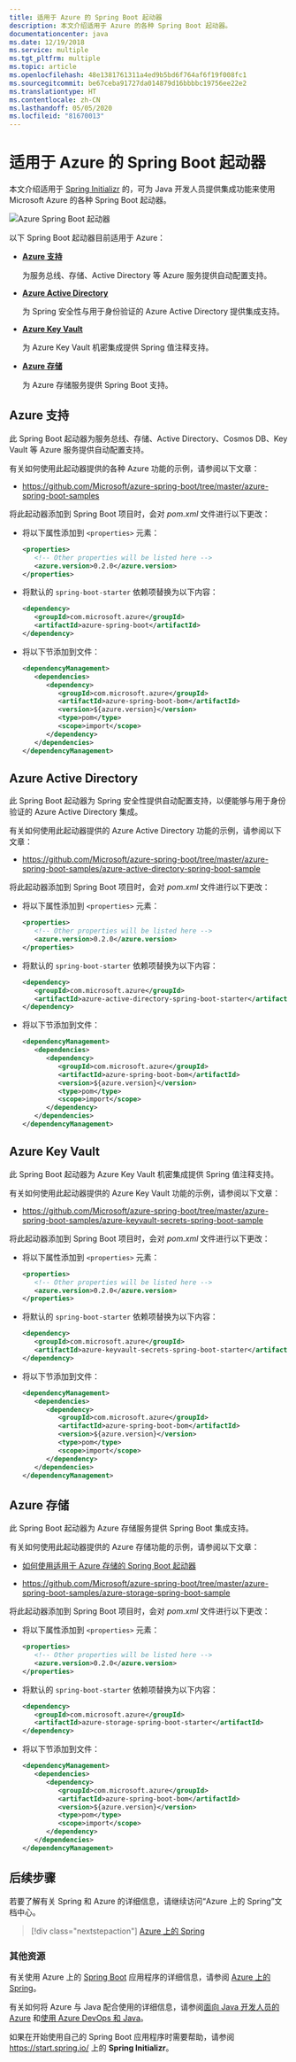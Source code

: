 ```yaml
---
title: 适用于 Azure 的 Spring Boot 起动器
description: 本文介绍适用于 Azure 的各种 Spring Boot 起动器。
documentationcenter: java
ms.date: 12/19/2018
ms.service: multiple
ms.tgt_pltfrm: multiple
ms.topic: article
ms.openlocfilehash: 48e1381761311a4ed9b5bd6f764af6f19f008fc1
ms.sourcegitcommit: be67ceba91727da014879d16bbbbc19756ee22e2
ms.translationtype: HT
ms.contentlocale: zh-CN
ms.lasthandoff: 05/05/2020
ms.locfileid: "81670013"
---
```

# <a name="spring-boot-starters-for-azure"></a>适用于 Azure 的 Spring Boot 起动器

本文介绍适用于 [Spring Initializr] 的，可为 Java 开发人员提供集成功能来使用 Microsoft Azure 的各种 Spring Boot 起动器。

![Azure Spring Boot 起动器][spring-boot-starters]

以下 Spring Boot 起动器目前适用于 Azure：

* **[Azure 支持](#azure-support)**

   为服务总线、存储、Active Directory 等 Azure 服务提供自动配置支持。

* **[Azure Active Directory](#azure-active-directory)**

   为 Spring 安全性与用于身份验证的 Azure Active Directory 提供集成支持。

* **[Azure Key Vault](#azure-key-vault)**

   为 Azure Key Vault 机密集成提供 Spring 值注释支持。

* **[Azure 存储](#azure-storage)**

   为 Azure 存储服务提供 Spring Boot 支持。

<a name="azure-support"></a>
## <a name="azure-support"></a>Azure 支持

此 Spring Boot 起动器为服务总线、存储、Active Directory、Cosmos DB、Key Vault 等 Azure 服务提供自动配置支持。

有关如何使用此起动器提供的各种 Azure 功能的示例，请参阅以下文章：

* <https://github.com/Microsoft/azure-spring-boot/tree/master/azure-spring-boot-samples>

将此起动器添加到 Spring Boot 项目时，会对 *pom.xml* 文件进行以下更改：

* 将以下属性添加到 `<properties>` 元素：

   ```xml
   <properties>
      <!-- Other properties will be listed here -->
      <azure.version>0.2.0</azure.version>
   </properties>
   ```

* 将默认的 `spring-boot-starter` 依赖项替换为以下内容：

   ```xml
   <dependency>
      <groupId>com.microsoft.azure</groupId>
      <artifactId>azure-spring-boot</artifactId>
   </dependency>
   ```

* 将以下节添加到文件：

   ```xml
   <dependencyManagement>
      <dependencies>
         <dependency>
            <groupId>com.microsoft.azure</groupId>
            <artifactId>azure-spring-boot-bom</artifactId>
            <version>${azure.version}</version>
            <type>pom</type>
            <scope>import</scope>
         </dependency>
      </dependencies>
   </dependencyManagement>
   ```

<a name="azure-active-directory"></a>
## <a name="azure-active-directory"></a>Azure Active Directory

此 Spring Boot 起动器为 Spring 安全性提供自动配置支持，以便能够与用于身份验证的 Azure Active Directory 集成。

有关如何使用此起动器提供的 Azure Active Directory 功能的示例，请参阅以下文章：

* <https://github.com/Microsoft/azure-spring-boot/tree/master/azure-spring-boot-samples/azure-active-directory-spring-boot-sample>

将此起动器添加到 Spring Boot 项目时，会对 *pom.xml* 文件进行以下更改：

* 将以下属性添加到 `<properties>` 元素：

   ```xml
   <properties>
      <!-- Other properties will be listed here -->
      <azure.version>0.2.0</azure.version>
   </properties>
   ```

* 将默认的 `spring-boot-starter` 依赖项替换为以下内容：

   ```xml
   <dependency>
      <groupId>com.microsoft.azure</groupId>
      <artifactId>azure-active-directory-spring-boot-starter</artifactId>
   </dependency>
   ```

* 将以下节添加到文件：

   ```xml
   <dependencyManagement>
      <dependencies>
         <dependency>
            <groupId>com.microsoft.azure</groupId>
            <artifactId>azure-spring-boot-bom</artifactId>
            <version>${azure.version}</version>
            <type>pom</type>
            <scope>import</scope>
         </dependency>
      </dependencies>
   </dependencyManagement>
   ```

<a name="azure-key-vault"></a>
## <a name="azure-key-vault"></a>Azure Key Vault

此 Spring Boot 起动器为 Azure Key Vault 机密集成提供 Spring 值注释支持。

有关如何使用此起动器提供的 Azure Key Vault 功能的示例，请参阅以下文章：

* <https://github.com/Microsoft/azure-spring-boot/tree/master/azure-spring-boot-samples/azure-keyvault-secrets-spring-boot-sample>

将此起动器添加到 Spring Boot 项目时，会对 *pom.xml* 文件进行以下更改：

* 将以下属性添加到 `<properties>` 元素：

   ```xml
   <properties>
      <!-- Other properties will be listed here -->
      <azure.version>0.2.0</azure.version>
   </properties>
   ```

* 将默认的 `spring-boot-starter` 依赖项替换为以下内容：

   ```xml
   <dependency>
      <groupId>com.microsoft.azure</groupId>
      <artifactId>azure-keyvault-secrets-spring-boot-starter</artifactId>
   </dependency>
   ```

* 将以下节添加到文件：

   ```xml
   <dependencyManagement>
      <dependencies>
         <dependency>
            <groupId>com.microsoft.azure</groupId>
            <artifactId>azure-spring-boot-bom</artifactId>
            <version>${azure.version}</version>
            <type>pom</type>
            <scope>import</scope>
         </dependency>
      </dependencies>
   </dependencyManagement>
   ```

<a name="azure-storage"></a>
## <a name="azure-storage"></a>Azure 存储

此 Spring Boot 起动器为 Azure 存储服务提供 Spring Boot 集成支持。

有关如何使用此起动器提供的 Azure 存储功能的示例，请参阅以下文章：

* [如何使用适用于 Azure 存储的 Spring Boot 起动器](configure-spring-boot-starter-java-app-with-azure-storage.md)

* <https://github.com/Microsoft/azure-spring-boot/tree/master/azure-spring-boot-samples/azure-storage-spring-boot-sample>

将此起动器添加到 Spring Boot 项目时，会对 *pom.xml* 文件进行以下更改：

* 将以下属性添加到 `<properties>` 元素：

   ```xml
   <properties>
      <!-- Other properties will be listed here -->
      <azure.version>0.2.0</azure.version>
   </properties>
   ```

* 将默认的 `spring-boot-starter` 依赖项替换为以下内容：

   ```xml
   <dependency>
      <groupId>com.microsoft.azure</groupId>
      <artifactId>azure-storage-spring-boot-starter</artifactId>
   </dependency>
   ```

* 将以下节添加到文件：

   ```xml
   <dependencyManagement>
      <dependencies>
         <dependency>
            <groupId>com.microsoft.azure</groupId>
            <artifactId>azure-spring-boot-bom</artifactId>
            <version>${azure.version}</version>
            <type>pom</type>
            <scope>import</scope>
         </dependency>
      </dependencies>
   </dependencyManagement>
   ```

## <a name="next-steps"></a>后续步骤

若要了解有关 Spring 和 Azure 的详细信息，请继续访问“Azure 上的 Spring”文档中心。

> [!div class="nextstepaction"]
> [Azure 上的 Spring](/azure/developer/java/spring-framework)

### <a name="additional-resources"></a>其他资源

有关使用 Azure 上的 [Spring Boot] 应用程序的详细信息，请参阅 [Azure 上的 Spring]。

有关如何将 Azure 与 Java 配合使用的详细信息，请参阅[面向 Java 开发人员的 Azure] 和[使用 Azure DevOps 和 Java]。

如果在开始使用自己的 Spring Boot 应用程序时需要帮助，请参阅 https://start.spring.io/ 上的 **Spring Initializr**。

<!-- URL List -->

[面向 Java 开发人员的 Azure]: /azure/developer/java/
[使用 Azure DevOps 和 Java]: /azure/devops/
[Spring Boot]: http://projects.spring.io/spring-boot/
[Azure 上的 Spring]: /azure/developer/java/spring-framework/
[Spring Framework]: https://spring.io/
[Spring Initializr]: https://start.spring.io/

<!-- IMG List -->

[spring-boot-starters]: media/spring-boot-starters-for-azure/spring-boot-starters-cropped.png
